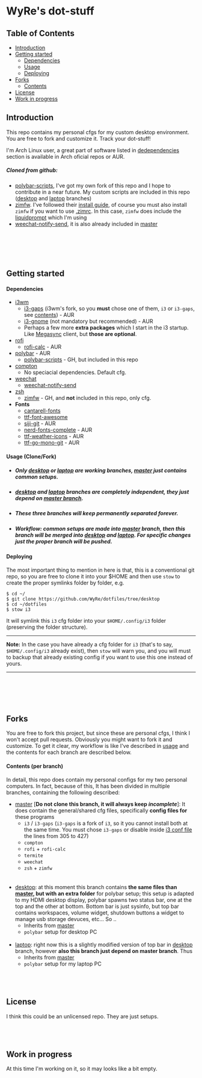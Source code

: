 # WyRe's dot-stuff
## Table of Contents
- [Introduction](#introduction)
- [Getting started](#getting-started)
  - [Dependencies](#dependencies)
  - [Usage](#usage)
  - [Deploying](#deploying)
- [Forks](#forks)
  - [Contents](#contents)
- [License](#license)
- [Work in progress](#wip)
## Introduction <a name="introduction"></a>
This repo contains my personal cfgs for my custom desktop environment. You are free to fork and customize it. Track your dot-stuff!

I'm Arch Linux user, a great part of software listed in [dedependencies](#dependencies) section is available in Arch oficial repos or AUR.
  ##### Cloned from github:
  - [polybar-scripts](https://github.com/x70b1), I've got my own fork of this repo and I hope to contribute in a near future. My custom scripts are included in this repo ([desktop](/WyRe/dotfiles/tree/desktop/polybar/.config/polybar/polybar-scripts) and [laptop](/WyRe/dotfiles/tree/laptop/polybar/.config/polybar/polybar-scripts) branches)
  - [zimfw](https://github.com/zimfw/zimfw). I've followed their [install guide](https://github.com/zimfw/zimfw#installation), of course you must also install `zimfw` if you want to use [.zimrc](/WyRe/dotfiles/blob/master/zsh/.zimrc). In this case, `zimfw` does include the [liquidprompt](https://github.com/nojhan/liquidprompt) which I'm using
  - [weechat-notify-send](https://github.com/s3rvac/weechat-notify-send), it is also already included in [master](/WyRe/dotfiles/tree/master/weechat/.weechat/python)

<br><br>
<br><br>
## Getting started <a name="getting-started"></a>
#### Dependencies <a name="dependencies"></a>
  - [i3wm](https://github.com/i3/i3)
    - [i3-gaps](https://github.com/Airblader/i3) (i3wm's fork, so you **must** chose one of them, `i3` or `i3-gaps`, see [contents](#contents)) - AUR
    - [i3-gnome](https://github.com/csxr) (not mandatory but recommended) - AUR
    - Perhaps a few more **extra packages** which I start in the i3 startup. Like [Megasync](https://github.com/meganz/MEGAsync) client, but **those are optional**.
  - [rofi](https://github.com/DaveDavenport/rofi)
    - [rofi-calc](https://github.com/svenstaro/rofi-calc) - AUR
  - [polybar](https://github.com/jaagr/polybar) - AUR
    - [polybar-scripts](https://github.com/x70b1) - GH, but included in this repo
  - [compton](https://github.com/chjj/compton)
    - No speciacial dependencies. Default cfg.
  - [weechat](https://github.com/weechat/weechat)
    - [weechat-notify-send](https://github.com/s3rvac/weechat-notify-send)
  - [zsh](https://github.com/zsh-users/zsh)
    - [zimfw](https://github.com/zimfw/zimfw) - GH, and **not** included in this repo, only cfg.
  - **Fonts**
    - [cantarell-fonts](https://www.archlinux.org/packages/extra/any/cantarell-fonts/)
    - [ttf-font-awesome](https://www.archlinux.org/packages/community/any/ttf-font-awesome/)
    - [siji-git](https://aur.archlinux.org/packages/siji-git/) - AUR
    - [nerd-fonts-complete](https://aur.archlinux.org/packages/nerd-fonts-complete/) - AUR
    - [ttf-weather-icons](https://aur.archlinux.org/packages/ttf-weather-icons/) - AUR
    - [ttf-go-mono-git](https://aur.archlinux.org/packages/ttf-go-mono-git/) - AUR
#### Usage (Clone/Fork) <a name="usage"></a>
  - ##### Only [desktop](/WyRe/dotfiles/tree/master) or [laptop](/WyRe/dotfiles/tree/laptop) are _working_ branches, [master](/WyRe/dotfiles/tree/master) just contains common setups.
  - ##### [desktop](/WyRe/dotfiles/tree/desktop) and [laptop](/WyRe/dotfiles/tree/laptop) branches are completely independent, they just depend on [master branch](/WyRe/dotfiles/tree/master).
  - ##### These three branches will keep permanently separated forever.
  - ##### Workflow: common setups are made into [master](/WyRe/dotfiles/tree/master) branch, then this branch will be merged into [desktop](/WyRe/dotfiles/tree/desktop) and [laptop](/WyRe/dotfiles/tree/laptop). For specific changes just the proper branch will be pushed.
#### Deploying <a name="deploying"></a>
The most important thing to mention in here is that, this is a conventional git repo, so you are free to clone it into your $HOME and then use `stow` to create the proper symlinks folder by folder, e.g.

```
$ cd ~/
$ git clone https://github.com/WyRe/dotfiles/tree/desktop
$ cd ~/dotfiles
$ stow i3
```

It will symlink this `i3` cfg folder into your `$HOME/.config/i3` folder (preserving the folder structure).
____
**Note:** In the case you have already a cfg folder for `i3` (that's to say, `$HOME/.config/i3` already exist), then `stow` will warn you, and you will must to backup that already existing config if you want to use this one instead of yours.
____
<br><br>
<br><br>
## Forks <a name="forks"></a>
You are free to fork this project, but since these are personal cfgs, I think I won't accept pull requests. Obviously you might want to fork it and customize. To get it clear, my workflow is like I've described in [usage](#usage) and the contents for each branch are described below.
#### Contents (per branch) <a name="contents"></a>
In detail, this repo does contain my personal configs for my two personal computers. In fact, because of this, It has been divided in multiple branches, containing the following described:
  - [master](/WyRe/dotfiles/tree/master) [**Do not clone this branch, it will always keep _incomplete_**]: It does contain the general/shared cfg files, specifically **config files for** these programs
    - `i3` / `i3-gaps` (`i3-gaps` is a fork of `i3`, so it you cannot install both at the same time. You must chose `i3-gaps` or disable inside [i3 conf file](https://github.com/WyRe/dotfiles/blob/master/i3/.config/i3/config) the lines from 305 to 427)
    - `compton`
    - `rofi` + `rofi-calc`
    - `termite`
    - `weechat`
    - `zsh` + `zimfw`  
<br><br>
  - [desktop](/WyRe/dotfiles/tree/desktop): at this moment this branch contains **the same files than [master](/WyRe/dotfiles/tree/master), but with an extra folder** for polybar setup; this setup is adapted to my HDMI desktop display, polybar spawns two status bar, one at the top and the other at bottom. Bottom bar is just sysinfo, but top bar contains workspaces, volume widget, shutdown buttons a widget to manage usb storage devuces, etc... So ..
    - Inherits from [master](/WyRe/dotfiles/tree/master)
    - `polybar` setup for desktop PC
<br><br>
  - [laptop](/WyRe/dotfiles/tree/laptop): right now this is a slightly modified version of top bar in [desktop](/WyRe/dotfiles/tree/desktop) branch, however **also this branch just depend on master branch**. Thus
    - Inherits from [master](/WyRe/dotfiles/tree/master)
    - `polybar` setup for my laptop PC
<br><br>
<br><br>
## License <a name="license"></a>
I think this could be an unlicensed repo. They are just setups.
<br><br>
<br><br>
## Work in progress <a name="wip"></a>

At this time I'm working on it, so it may looks like a bit empty.
